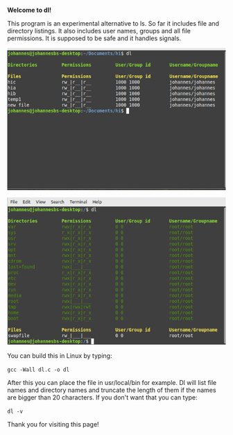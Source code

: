 **Welcome to dl!**

This program is an experimental alternative to ls.
So far it includes file and directory listings.
It also includes user names, groups and all 
file permissions. It is supposed to be safe and it handles signals.

![An example image](dl_images/Screenshot_from_2024-03-24_14-37-50_edited.png)

![Another example image](dl_images/Screenshot_from_2024-03-24_15-48-33_edited.png)


You can build this in Linux by typing:

`gcc -Wall dl.c -o dl`

After this you can place the file in usr/local/bin for example.
Dl will list file names and directory names and truncate the length of them
if the names are bigger than 20 characters.
If you don't want that you can type:

`dl -v`

Thank you for visiting this page!
